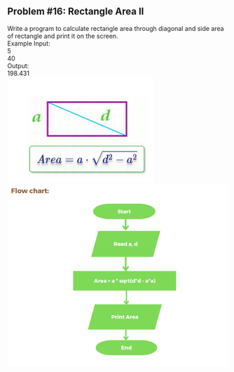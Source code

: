 ## Problem #16: Rectangle Area II

Write a program to calculate rectangle area through diagonal and side area of
rectangle and print it on the screen.
<br>Example Input:
<br>5
<br>40
<br>Output:
<br>198.431
<br>
<img src = "../p16-rule.PNG" alt = "problem #16 rule">
<br><img src = "p16-flow-chart.PNG" alt = "problem #16 flow chart">
